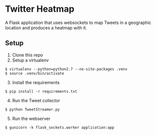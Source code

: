 # Twitter Heatmap

A Flask application that uses websockets to map Tweets in a geographic location
and produces a heatmap with it.

## Setup

1. Clone this repo
2. Setup a virtualenv
```shell
$ virtualenv --python=python2.7 --no-site-packages .venv
$ source .venv/bin/activate
```
3. Install the requirements
```shell
$ pip install -r requirements.txt
```
4. Run the Tweet collector
```shell
$ python TweetStreamer.py
```
5. Run the webserver
```shell
$ gunicorn -k flask_sockets.worker application:app
```
